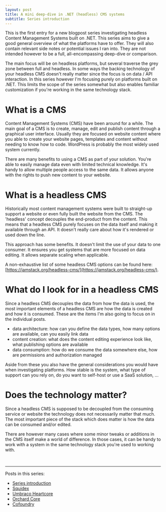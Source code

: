 ```yaml
---
layout: post
title: A mini deep-dive in .NET (headless) CMS systems
subtitle: Series introduction
---
```


This is the first entry for a new blogpost series investigating headless Content Management Systems built on .NET. This series aims to give a good general overview of what the platforms have to offer. They will also contain relevant side notes or potential issues I ran into. They are not intended however to be a full, all-encompassing deep-dive or comparison.

The main focus will be on headless platforms, but several traverse the grey zone between full and headless. In some ways the backing technology of your headless CMS doesn't really matter since the focus is on data / API interaction. In this series however I'm focusing purely on platforms built on .NET. This limits the scope of the series somewhat but also enables familiar customization if you're working in the same technology stack.

# What is a CMS

Content Management Systems (CMS) have been around for a while. The main goal of a CMS is to create, manage, edit and publish content through a graphical user interface. Usually they are focused on website content where you able to create your website pages, templates and content without needing to know how to code. WordPress is probably the most widely used system currently.

There are many benefits to using a CMS as part of your solution. You're able to easily manage data even with limited technical knowledge. It's handy to allow multiple people access to the same data. It allows anyone with the rights to push new content to your website.

# What is a headless CMS

Historically most content management systems were built to straight-up support a website or even fully built the website from the CMS. The 'headless' concept decouples the end-product from the content. This means that a headless CMS purely focuses on the data itself and making it available through an API. It doesn't really care about how it's rendered or used down the line.

This approach has some benefits. It doesn't limit the use of your data to one consumer. It ensures you get systems that are more focused on data editing. It allows separate scaling when applicable.

A non-exhaustive list of some headless CMS options can be found here: [https://jamstack.org/headless-cms/](https://jamstack.org/headless-cms/).

# What do I look for in a headless CMS

Since a headless CMS decouples the data from how the data is used, the most important elements of a headless CMS are how the data is created and how it is consumed. These are the items I'm also going to focus on in the individual posts.

- data architecture: how can you define the data types, how many options are available, can you easily link data
- content creation: what does the content editing experience look like, what publishing options are available
- data consumption: how do we consume the data somewhere else, how are permissions and authorization managed

Aside from these you also have the general considerations you would have when investigating platforms. How stable is the system, what type of support can you rely on, do you want to self-host or use a SaaS solution, ...

# Does the technology matter?

Since a headless CMS is supposed to be decoupled from the consuming service or website the technology does not necessarily matter that much. The most important piece of the stack which does matter is how the data can be consumed and/or edited.

There are however many cases where some minor tweaks or additions in the CMS itself make a world of difference. In those cases, it can be handy to work with a system in the same technology stack you're used to working with.

<br />

---

Posts in this series:

- [Series introduction](/2023-01-03-dotnet-cms-1-intro/)
- [Squidex](/2023-01-03-dotnet-cms-2-squidex/)
- [Umbraco Heartcore](/2023-01-03-dotnet-cms-3-umbraco/)
- [Orchard Core](/2023-01-03-dotnet-cms-4-orchard/)
- [Cofoundry](/2023-01-03-dotnet-cms-5-cofoundry/)

<br />